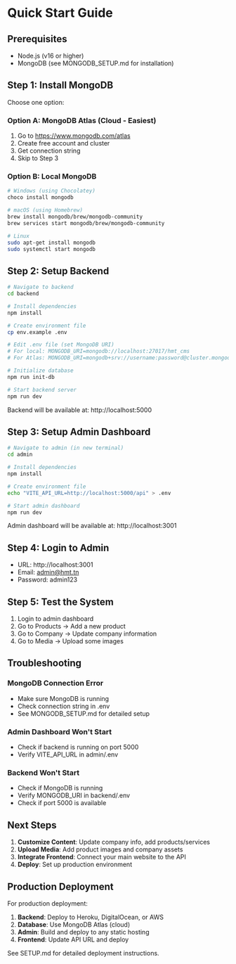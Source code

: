 # Quick Start Guide

## Prerequisites
- Node.js (v16 or higher)
- MongoDB (see MONGODB_SETUP.md for installation)

## Step 1: Install MongoDB

Choose one option:

### Option A: MongoDB Atlas (Cloud - Easiest)
1. Go to https://www.mongodb.com/atlas
2. Create free account and cluster
3. Get connection string
4. Skip to Step 3

### Option B: Local MongoDB
```bash
# Windows (using Chocolatey)
choco install mongodb

# macOS (using Homebrew)
brew install mongodb/brew/mongodb-community
brew services start mongodb/brew/mongodb-community

# Linux
sudo apt-get install mongodb
sudo systemctl start mongodb
```

## Step 2: Setup Backend

```bash
# Navigate to backend
cd backend

# Install dependencies
npm install

# Create environment file
cp env.example .env

# Edit .env file (set MongoDB URI)
# For local: MONGODB_URI=mongodb://localhost:27017/hmt_cms
# For Atlas: MONGODB_URI=mongodb+srv://username:password@cluster.mongodb.net/hmt_cms

# Initialize database
npm run init-db

# Start backend server
npm run dev
```

Backend will be available at: http://localhost:5000

## Step 3: Setup Admin Dashboard

```bash
# Navigate to admin (in new terminal)
cd admin

# Install dependencies
npm install

# Create environment file
echo "VITE_API_URL=http://localhost:5000/api" > .env

# Start admin dashboard
npm run dev
```

Admin dashboard will be available at: http://localhost:3001

## Step 4: Login to Admin

- URL: http://localhost:3001
- Email: admin@hmt.tn
- Password: admin123

## Step 5: Test the System

1. Login to admin dashboard
2. Go to Products → Add a new product
3. Go to Company → Update company information
4. Go to Media → Upload some images

## Troubleshooting

### MongoDB Connection Error
- Make sure MongoDB is running
- Check connection string in .env
- See MONGODB_SETUP.md for detailed setup

### Admin Dashboard Won't Start
- Check if backend is running on port 5000
- Verify VITE_API_URL in admin/.env

### Backend Won't Start
- Check if MongoDB is running
- Verify MONGODB_URI in backend/.env
- Check if port 5000 is available

## Next Steps

1. **Customize Content**: Update company info, add products/services
2. **Upload Media**: Add product images and company assets
3. **Integrate Frontend**: Connect your main website to the API
4. **Deploy**: Set up production environment

## Production Deployment

For production deployment:

1. **Backend**: Deploy to Heroku, DigitalOcean, or AWS
2. **Database**: Use MongoDB Atlas (cloud)
3. **Admin**: Build and deploy to any static hosting
4. **Frontend**: Update API URL and deploy

See SETUP.md for detailed deployment instructions.

